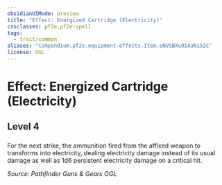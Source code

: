 ```yaml
---
obsidianUIMode: preview
title: "Effect: Energized Cartridge (Electricity)"
cssclasses: pf2e,pf2e-spell
tags:
  - trait/common
aliases: "Compendium.pf2e.equipment-effects.Item.eNVSBXuOiAaN152C"
license: OGL
---
```

# Effect: Energized Cartridge (Electricity)
## Level 4
### 






For the next strike, the ammunition fired from the affixed weapon to transforms into electricity, dealing electricity damage instead of its usual damage as well as 1d6 persistent electricity damage on a critical hit.

*Source: Pathfinder Guns & Gears*
*OGL*